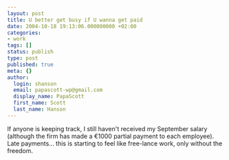 ```yaml
---
layout: post
title: U better get busy if U wanna get paid
date: 2004-10-18 19:13:06.000000000 +02:00
categories:
- work
tags: []
status: publish
type: post
published: true
meta: {}
author:
  login: shanson
  email: papascott-wp@gmail.com
  display_name: PapaScott
  first_name: Scott
  last_name: Hanson
---
```

<p>If anyone is keeping track, I still haven't received my September salary (although the firm has made a &euro;1000 partial payment to each employee). Late payments... this is starting to feel like free-lance work, only without the freedom.</p>
